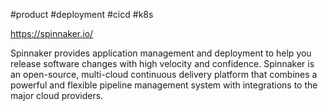 #product #deployment #cicd #k8s 

https://spinnaker.io/

Spinnaker provides application management and deployment to help you release software changes with high velocity and confidence. Spinnaker is an open-source, multi-cloud continuous delivery platform that combines a powerful and flexible pipeline management system with integrations to the major cloud providers.